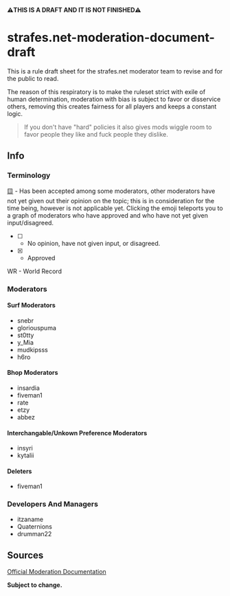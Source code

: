 **⚠️THIS IS A DRAFT AND IT IS NOT FINISHED⚠️**

# strafes.net-moderation-document-draft

This is a rule draft sheet for the strafes.net moderator team to revise and for the public to read.

The reason of this respiratory is to make the ruleset strict with exile of human determination, moderation with bias is subject to favor or disservice others, removing this creates fairness for all players and keeps a constant logic.

> If you don't have "hard" policies it also gives mods wiggle room to favor people they like and fuck people they dislike.

## Info

### Terminology

[🟨](https://github.com/insyri/strafes.net-moderation-document-draft/blob/main/moderator-decision-tables.md) - Has been accepted among some moderators, other moderators have not yet given out their opinion on the topic; this is in consideration for the time being, however is not applicable yet. Clicking the emoji teleports you to a graph of moderators who have approved and who have not yet given input/disagreed.
- [ ] - No opinion, have not given input, or disagreed.
- [x] - Approved

WR - World Record

### Moderators

#### Surf Moderators

- snebr
- gloriouspuma
- st0tty
- y_Mia
- mudkipsss
- h6ro

#### Bhop Moderators

- insardia
- fiveman1
- rate
- etzy
- abbez

#### Interchangable/Unkown Preference Moderators

- insyri
- kytalii

#### Deleters

- fiveman1

### Developers And Managers

- itzaname
- Quaternions
- drumman22

## Sources

[Official Moderation Documentation](https://docs.google.com/document/d/1D8i9_5HCNw1wh6CBcwK6Z-i3vq-MYuME4BJuoVD37SE/edit?usp=sharing)

**Subject to change.**
